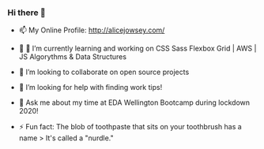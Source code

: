 ### Hi there 👋 


- 📫 My Online Profile: http://alicejowsey.com/

- 🔭 🌱 I’m currently learning and working on CSS Sass Flexbox Grid | AWS | JS Algorythms & Data Structures

- 👯 I’m looking to collaborate on open source projects

- 🤔 I’m looking for help with finding work tips!

- 💬 Ask me about my time at EDA Wellington Bootcamp during lockdown 2020!

- ⚡ Fun fact: The blob of toothpaste that sits on your toothbrush has a name > It's called a "nurdle."
 

